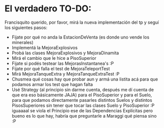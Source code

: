 # El verdadero TO-DO:
Francisquito querido, por favor, mirá la nueva implementación del tp y seguí los siguientes pasos:
* Fijate por qué no anda la EstacionDeVenta (es donde uno vende los minerales)
* Implementá la MejoraExplosivos
* Probá las clases MejoraExplosivos y MejoraDinamita
* Mirá el cambio que le hice a PisoSuperior
* Fijate si podés testear las MejorasInstantanea's :P
* Fijate por qué falla el test de MejoraTeleportTest
* Mirá MejoraTanqueExtra y MejoraTanqueExtraTest :P
* Chusmea qué cosas hay que probar aun y armá una listita acá para que podamos armar los test que hagan falta
* Usé Strategy (al principio sin darme cuenta, después me dí cuenta de que era eso básicamente JAJA) para el PisoSuperior y para el Suelo, para que podamos directamente pasarles distintos Suelos y distintos PisosSuperiores sin tener que tocar las clases Suelo y PisoSuperior :P iguaaaal se viola el Principio ese de las Dependencias Explícitas pero bueno es lo que hay, habría que preguntarle a Maraggi qué piensa sino :P
